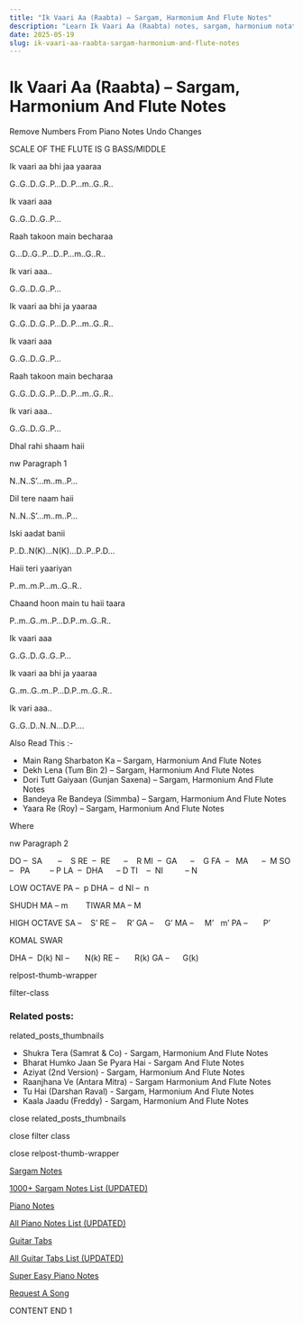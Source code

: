 ```yaml
---
title: "Ik Vaari Aa (Raabta) – Sargam, Harmonium And Flute Notes"
description: "Learn Ik Vaari Aa (Raabta) notes, sargam, harmonium notations and flute notes. Easy step-by-step tutorial for beginners."
date: 2025-05-19
slug: ik-vaari-aa-raabta-sargam-harmonium-and-flute-notes
---
```


# Ik Vaari Aa (Raabta) – Sargam, Harmonium And Flute Notes

Remove Numbers From Piano Notes
Undo Changes

SCALE OF THE FLUTE IS G BASS/MIDDLE

Ik vaari aa bhi jaa yaaraa

G..G..D..G..P…D..P…m..G..R..

Ik vaari aaa

G..G..D..G..P…

Raah takoon main becharaa

G…D..G..P…D..P…m..G..R..

Ik vari aaa..

G..G..D..G..P…

Ik vaari aa bhi ja yaaraa

G..G..D..G..P…D..P…m..G..R..

Ik vaari aaa

G..G..D..G..P…

Raah takoon main becharaa

G..G..D..G..P…D..P…m..G..R..

Ik vari aaa..

G..G..D..G..P…

Dhal rahi shaam haii

nw Paragraph 1

N..N..S’…m..m..P…

Dil tere naam haii

N..N..S’…m..m..P…

Iski aadat banii

P..D..N(K)…N(K)…D..P..P.D…

Haii teri yaariyan

P..m..m.P…m..G..R..

Chaand hoon main tu haii taara

P..m..G..m..P…D.P..m..G..R..

Ik vaari aaa

G..G..D..G..G..P…

Ik vaari aa bhi ja yaaraa

G..m..G..m..P…D.P..m..G..R..

Ik vari aaa..

G..G..D..N..N…D.P….

Also Read This :-

* Main Rang Sharbaton Ka – Sargam, Harmonium And Flute Notes
* Dekh Lena (Tum Bin 2) – Sargam, Harmonium And Flute Notes
* Dori Tutt Gaiyaan (Gunjan Saxena) – Sargam, Harmonium And Flute Notes
* Bandeya Re Bandeya (Simmba) – Sargam, Harmonium And Flute Notes
* Yaara Re (Roy) – Sargam, Harmonium And Flute Notes

Where

nw Paragraph 2

DO –  SA       –    S
RE  –  RE      –    R
MI  –  GA      –    G
FA  –   MA      –  M
SO  –   PA         – P
LA  –  DHA      – D
TI    –  NI          – N

LOW OCTAVE
PA –  p
DHA –  d
NI –  n

SHUDH MA – m        TIWAR MA – M

HIGH OCTAVE
SA –    S’
RE –     R’
GA –     G’
MA –     M’   m’
PA –       P’

KOMAL SWAR

DHA –  D(k)
NI –       N(k)
RE –       R(k)
GA –      G(k)

relpost-thumb-wrapper

filter-class

### Related posts:

related_posts_thumbnails

* Shukra Tera (Samrat & Co) - Sargam, Harmonium And Flute Notes
* Bharat Humko Jaan Se Pyara Hai - Sargam And Flute Notes
* Aziyat (2nd Version) - Sargam, Harmonium And Flute Notes
* Raanjhana Ve (Antara Mitra) - Sargam Harmonium And Flute Notes
* Tu Hai (Darshan Raval) - Sargam, Harmonium And Flute Notes
* Kaala Jaadu (Freddy) - Sargam, Harmonium And Flute Notes

close related_posts_thumbnails

close filter class

close relpost-thumb-wrapper

[Sargam Notes](/sargam-notes.html)

[1000+ Sargam Notes List (UPDATED)](/all-songs-list-sargam-notes.html)

[Piano Notes](/piano-notes.html)

[All Piano Notes List (UPDATED)](/all-songs-list-piano-notes.html)

[Guitar Tabs](/guitar-tabs.html)

[All Guitar Tabs List (UPDATED)](/all-songs-list-guitar-tabs.html)

[Super Easy Piano Notes](https://studywall.in/)

[Request A Song](/request-a-song.html)

CONTENT END 1

